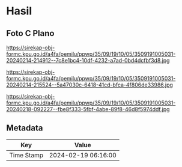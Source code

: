 # Hasil

## Foto C Plano

https://sirekap-obj-formc.kpu.go.id/a4fa/pemilu/ppwp/35/09/19/10/05/3509191005031-20240214-214912--7c8e1bc4-10df-4232-a7ad-0bd4dcfbf3d8.jpg

https://sirekap-obj-formc.kpu.go.id/a4fa/pemilu/ppwp/35/09/19/10/05/3509191005031-20240214-215524--5a47030c-6418-41cd-bfca-4f806de33986.jpg

https://sirekap-obj-formc.kpu.go.id/a4fa/pemilu/ppwp/35/09/19/10/05/3509191005031-20240218-092227--fbe8f333-5fbf-4abe-89f8-46d8f5974ddf.jpg


## Metadata

| Key        | Value               |
| ---------- | ------------------- |
| Time Stamp | 2024-02-19 06:16:00 |




